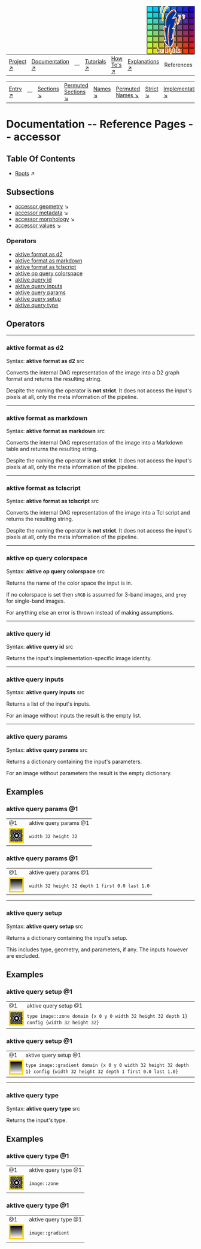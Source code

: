 <img src='../assets/aktive-logo-128.png' style='float:right;'>

||||||||
|---|---|---|---|---|---|---|
|[Project ↗](../../README.md)|[Documentation ↗](../index.md)|&mdash;|[Tutorials ↗](../tutorials.md)|[How To's ↗](../howtos.md)|[Explanations ↗](../explanations.md)|References|

|||||||||
|---|---|---|---|---|---|---|---|
|[Entry ↗](index.md)|&mdash;|[Sections ↘](bysection.md)|[Permuted Sections ↘](bypsection.md)|[Names ↘](byname.md)|[Permuted Names ↘](bypname.md)|[Strict ↘](strict.md)|[Implementations ↘](bylang.md)|

# Documentation -- Reference Pages -- accessor

## Table Of Contents

  - [Roots](bysection.md) ↗


## Subsections


 - [accessor geometry](accessor_geometry.md) ↘
 - [accessor metadata](accessor_metadata.md) ↘
 - [accessor morphology](accessor_morphology.md) ↘
 - [accessor values](accessor_values.md) ↘

### Operators

 - [aktive format as d2](#format_as_d2)
 - [aktive format as markdown](#format_as_markdown)
 - [aktive format as tclscript](#format_as_tclscript)
 - [aktive op query colorspace](#op_query_colorspace)
 - [aktive query id](#query_id)
 - [aktive query inputs](#query_inputs)
 - [aktive query params](#query_params)
 - [aktive query setup](#query_setup)
 - [aktive query type](#query_type)

## Operators

---
### <a name='format_as_d2'></a> aktive format as d2

Syntax: __aktive format as d2__ src

Converts the internal DAG representation of the image into a D2 graph format and returns the resulting string.

Despite the naming the operator is __not strict__. It does not access the input's pixels at all, only the meta information of the pipeline.


---
### <a name='format_as_markdown'></a> aktive format as markdown

Syntax: __aktive format as markdown__ src

Converts the internal DAG representation of the image into a Markdown table and returns the resulting string.

Despite the naming the operator is __not strict__. It does not access the input's pixels at all, only the meta information of the pipeline.


---
### <a name='format_as_tclscript'></a> aktive format as tclscript

Syntax: __aktive format as tclscript__ src

Converts the internal DAG representation of the image into a Tcl script and returns the resulting string.

Despite the naming the operator is __not strict__. It does not access the input's pixels at all, only the meta information of the pipeline.


---
### <a name='op_query_colorspace'></a> aktive op query colorspace

Syntax: __aktive op query colorspace__ src

Returns the name of the color space the input is in.

If no colorspace is set then `sRGB` is assumed for 3-band images, and `grey` for single-band images.

For anything else an error is thrown instead of making assumptions.


---
### <a name='query_id'></a> aktive query id

Syntax: __aktive query id__ src

Returns the input's implementation-specific image identity.


---
### <a name='query_inputs'></a> aktive query inputs

Syntax: __aktive query inputs__ src

Returns a list of the input's inputs.

For an image without inputs the result is the empty list.


---
### <a name='query_params'></a> aktive query params

Syntax: __aktive query params__ src

Returns a dictionary containing the input's parameters.

For an image without parameters the result is the empty dictionary.


## Examples

### aktive query params @1

|||
|---|---|
|@1|aktive query params @1|
|<img src='example-00337.gif' alt='aktive query params @1' style='border:4px solid gold'>|`width 32 height 32`|

### aktive query params @1

|||
|---|---|
|@1|aktive query params @1|
|<img src='example-00339.gif' alt='aktive query params @1' style='border:4px solid gold'>|`width 32 height 32 depth 1 first 0.0 last 1.0`|

---
### <a name='query_setup'></a> aktive query setup

Syntax: __aktive query setup__ src

Returns a dictionary containing the input's setup.

This includes type, geometry, and parameters, if any. The inputs however are excluded.


## Examples

### aktive query setup @1

|||
|---|---|
|@1|aktive query setup @1|
|<img src='example-00349.gif' alt='aktive query setup @1' style='border:4px solid gold'>|`type image::zone domain {x 0 y 0 width 32 height 32 depth 1} config {width 32 height 32}`|

### aktive query setup @1

|||
|---|---|
|@1|aktive query setup @1|
|<img src='example-00351.gif' alt='aktive query setup @1' style='border:4px solid gold'>|`type image::gradient domain {x 0 y 0 width 32 height 32 depth 1} config {width 32 height 32 depth 1 first 0.0 last 1.0}`|

---
### <a name='query_type'></a> aktive query type

Syntax: __aktive query type__ src

Returns the input's type.


## Examples

### aktive query type @1

|||
|---|---|
|@1|aktive query type @1|
|<img src='example-00357.gif' alt='aktive query type @1' style='border:4px solid gold'>|`image::zone`|

### aktive query type @1

|||
|---|---|
|@1|aktive query type @1|
|<img src='example-00359.gif' alt='aktive query type @1' style='border:4px solid gold'>|`image::gradient`|

